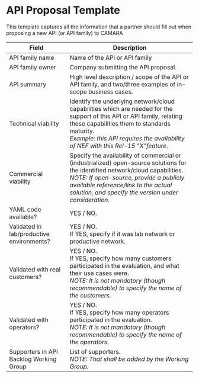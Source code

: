 # API Proposal Template
This template captures all the information that a partner should fill out when proposing a new API (or API family) to CAMARA


| **Field** | Description | 
| ---- | ----- |
| API family name | Name of the API or API family |
| API family owner | Company submitting the API proposal. |
| API summary | High level description / scope of the API or API family, and two/three examples of in-scope business cases. |
| Technical viability | Identify the underlying network/cloud capabilities which are needed for the support of this API or API family, relating these capabilities them to standards maturity. <br><em>Example: this API requires the availability of NEF with this Rel-15 "X"feature</em>. 
| Commercial viability | Specify the availability of commercial or (industrialized) open-source solutions for the identified network/cloud capabilities. <br><em> NOTE: If open-source, provide a publicly available reference/link to the actual solution, and specify the version under consideration.</em>|
| YAML code available? | YES / NO. |
| Validated in lab/productive environments? | YES / NO. <br>If YES, specify if it was lab network or productive network. |
| Validated with real customers? | YES / NO. <br>If YES, specify how many customers participated in the evaluation, and what their use cases were. <br><em>NOTE: It is not mandatory (though recommendable) to specify the name of the customers. </em> |
| Validated with operators? | YES / NO. <br> If YES, specify how many operators participated in the evaluation. <br><em>NOTE: It is not mandatory (though recommendable) to specify the name of the operators. </em> |
| Supporters in API Backlog Working Group | List of supporters. <br><em> NOTE: That shall be added by the Working Group. </em> |
